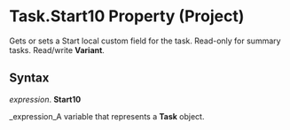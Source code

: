 
# Task.Start10 Property (Project)

Gets or sets a Start local custom field for the task. Read-only for summary tasks. Read/write  **Variant**.


## Syntax

 _expression_. **Start10**

 _expression_A variable that represents a  **Task** object.

